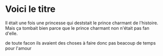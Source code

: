 # Voici le titre
Il était une fois une princesse qui deststait le prince charmant de l'histoire. Mais ça tombait bien parce que le prince charmant non n'était pas fan d'elle.

de toute facon ils avaient des choses à faire donc pas beacoup de temps pour l'amour